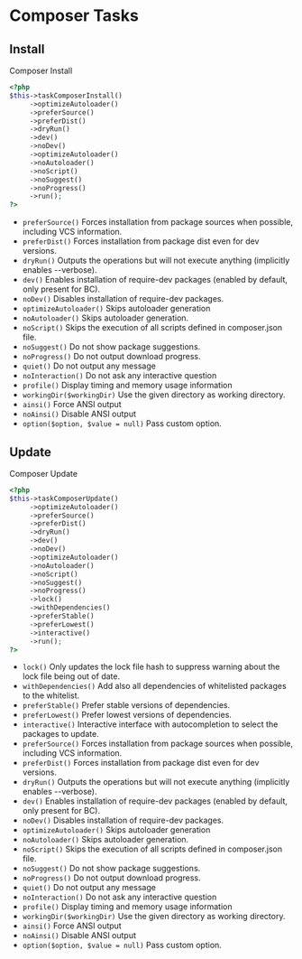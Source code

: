 # Composer Tasks

## Install


Composer Install

``` php
<?php
$this->taskComposerInstall()
     ->optimizeAutoloader()
     ->preferSource()
     ->preferDist()
     ->dryRun()
     ->dev()
     ->noDev()
     ->optimizeAutoloader()
     ->noAutoloader()
     ->noScript()
     ->noSuggest()
     ->noProgress()
     ->run();
?>
```

* `preferSource()`  Forces installation from package sources when possible, including VCS information.
* `preferDist()`  Forces installation from package dist even for dev versions.
* `dryRun()`  Outputs the operations but will not execute anything (implicitly enables --verbose).
* `dev()`  Enables installation of require-dev packages (enabled by default, only present for BC).
* `noDev()`  Disables installation of require-dev packages.
* `optimizeAutoloader()`  Skips autoloader generation
* `noAutoloader()`  Skips autoloader generation.
* `noScript()`  Skips the execution of all scripts defined in composer.json file.
* `noSuggest()`  Do not show package suggestions.
* `noProgress()`  Do not output download progress.
* `quiet()`  Do not output any message
* `noInteraction()`  Do not ask any interactive question
* `profile()`  Display timing and memory usage information
* `workingDir($workingDir)`  Use the given directory as working directory.
* `ainsi()`  Force ANSI output
* `noAinsi()`  Disable ANSI output
* `option($option, $value = null)`  Pass custom option.

## Update


Composer Update

``` php
<?php
$this->taskComposerUpdate()
     ->optimizeAutoloader()
     ->preferSource()
     ->preferDist()
     ->dryRun()
     ->dev()
     ->noDev()
     ->optimizeAutoloader()
     ->noAutoloader()
     ->noScript()
     ->noSuggest()
     ->noProgress()
     ->lock()
     ->withDependencies()
     ->preferStable()
     ->preferLowest()
     ->interactive()
     ->run();
?>
```

* `lock()`  Only updates the lock file hash to suppress warning about the lock file being out of date.
* `withDependencies()`  Add also all dependencies of whitelisted packages to the whitelist.
* `preferStable()`  Prefer stable versions of dependencies.
* `preferLowest()`  Prefer lowest versions of dependencies.
* `interactive()`  Interactive interface with autocompletion to select the packages to update.
* `preferSource()`  Forces installation from package sources when possible, including VCS information.
* `preferDist()`  Forces installation from package dist even for dev versions.
* `dryRun()`  Outputs the operations but will not execute anything (implicitly enables --verbose).
* `dev()`  Enables installation of require-dev packages (enabled by default, only present for BC).
* `noDev()`  Disables installation of require-dev packages.
* `optimizeAutoloader()`  Skips autoloader generation
* `noAutoloader()`  Skips autoloader generation.
* `noScript()`  Skips the execution of all scripts defined in composer.json file.
* `noSuggest()`  Do not show package suggestions.
* `noProgress()`  Do not output download progress.
* `quiet()`  Do not output any message
* `noInteraction()`  Do not ask any interactive question
* `profile()`  Display timing and memory usage information
* `workingDir($workingDir)`  Use the given directory as working directory.
* `ainsi()`  Force ANSI output
* `noAinsi()`  Disable ANSI output
* `option($option, $value = null)`  Pass custom option.
